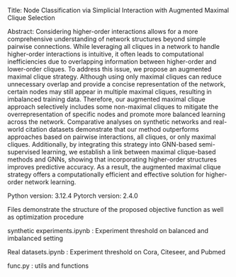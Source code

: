 Title: Node Classification via Simplicial Interaction with Augmented Maximal Clique Selection

Abstract: Considering higher-order interactions allows for a more comprehensive understanding
 of network structures beyond simple pairwise connections. While leveraging all cliques
 in a network to handle higher-order interactions is intuitive, it often leads to
 computational inefficiencies due to overlapping information between higher-order and
 lower-order cliques. To address this issue, we propose an augmented maximal clique
 strategy. Although using only maximal cliques can reduce unnecessary overlap and
 provide a concise representation of the network, certain nodes may still appear in
 multiple maximal cliques, resulting in imbalanced training data. Therefore, our
 augmented maximal clique approach selectively includes some non-maximal cliques to
 mitigate the overrepresentation of specific nodes and promote more balanced learning
 across the network. Comparative analyses on synthetic networks and real-world
 citation datasets demonstrate that our method outperforms approaches based on
 pairwise interactions, all cliques, or only maximal cliques. Additionally, by integrating
 this strategy into GNN-based semi-supervised learning, we establish a link between
 maximal clique-based methods and GNNs, showing that incorporating higher-order
 structures improves predictive accuracy. As a result, the augmented maximal clique
 strategy offers a computationally efficient and effective solution for higher-order
 network learning.

Python version: 3.12.4
Pytorch version: 2.4.0

Files demonstrate the structure of the proposed objective function as well as optimization procedure

synthetic experiments.ipynb : Experiment threshold on balanced and imbalanced setting

Real datasets.ipynb : Experiment threshold on Cora, Citeseer, and Pubmed

func.py : utils and functions
